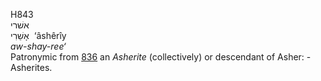 <body>
  <p>H843<br>  אשׁרי  <br> אָשֵׁרִי  ‎  ‘âshêrı̂y  <br><i>aw-shay-ree‘ </i><br>Patronymic from <a href="h0836.htm">836</a>  an <i>Asherite</i> (collectively) or descendant of Asher: - Asherites.<br></p>
 </body>